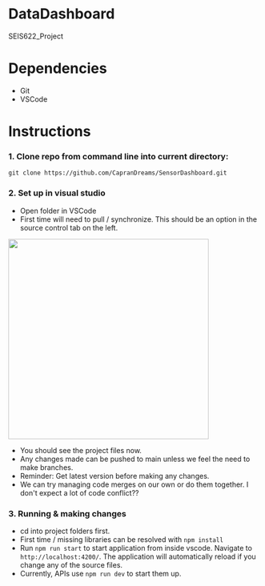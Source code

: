 # DataDashboard

SEIS622_Project

# Dependencies
- Git
- VSCode

# Instructions

### 1. Clone repo from command line into current directory:
   ```
   git clone https://github.com/CapranDreams/SensorDashboard.git
   ```
### 2. Set up in visual studio
   - Open folder in VSCode
   - First time will need to pull / synchronize. This should be an option in the source control tab on the left.

  <img src="https://github.com/CapranDreams/SensorDashboard/assets/6502745/c4e6d4b6-9026-4b0a-a25a-718eda5300f6" height="400">

   - You should see the project files now.
   - Any changes made can be pushed to main unless we feel the need to make branches.
   - Reminder: Get latest version before making any changes.
   - We can try managing code merges on our own or do them together. I don't expect a lot of code conflict??
  
### 3. Running & making changes
   - cd into project folders first.
   - First time / missing libraries can be resolved with `npm install`
   - Run `npm run start` to start application from inside vscode. Navigate to `http://localhost:4200/`. The application will automatically reload if you change any of the source files.
   - Currently, APIs use `npm run dev` to start them up.
